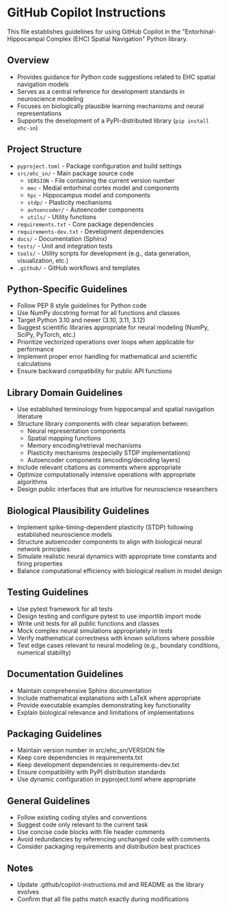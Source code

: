 # GitHub Copilot Instructions

This file establishes guidelines for using GitHub Copilot in the "Entorhinal-Hippocampal Complex (EHC) Spatial Navigation" Python library.

## Overview
- Provides guidance for Python code suggestions related to EHC spatial navigation models
- Serves as a central reference for development standards in neuroscience modeling
- Focuses on biologically plausible learning mechanisms and neural representations
- Supports the development of a PyPI-distributed library (`pip install ehc-sn`)

## Project Structure
- `pyproject.toml` - Package configuration and build settings
- `src/ehc_sn/` - Main package source code
  - `VERSION` - File containing the current version number
  - `mec` - Medial entorhinal cortex model and components
  - `hpc` - Hippocampus model and components
  - `stdp/` - Plasticity mechanisms
  - `autoencoder/` - Autoencoder components
  - `utils/` - Utility functions
- `requirements.txt` - Core package dependencies
- `requirements-dev.txt` - Development dependencies
- `docs/` - Documentation (Sphinx)
- `tests/` - Unit and integration tests
- `tools/` - Utility scripts for development (e.g., data generation, visualization, etc.)
- `.github/` - GitHub workflows and templates

## Python-Specific Guidelines
- Follow PEP 8 style guidelines for Python code
- Use NumPy docstring format for all functions and classes
- Target Python 3.10 and newer (3.10, 3.11, 3.12)
- Suggest scientific libraries appropriate for neural modeling (NumPy, SciPy, PyTorch, etc.)
- Prioritize vectorized operations over loops when applicable for performance
- Implement proper error handling for mathematical and scientific calculations
- Ensure backward compatibility for public API functions

## Library Domain Guidelines
- Use established terminology from hippocampal and spatial navigation literature
- Structure library components with clear separation between:
  - Neural representation components
  - Spatial mapping functions
  - Memory encoding/retrieval mechanisms
  - Plasticity mechanisms (especially STDP implementations)
  - Autoencoder components (encoding/decoding layers)
- Include relevant citations as comments where appropriate
- Optimize computationally intensive operations with appropriate algorithms
- Design public interfaces that are intuitive for neuroscience researchers

## Biological Plausibility Guidelines
- Implement spike-timing-dependent plasticity (STDP) following established neuroscience models
- Structure autoencoder components to align with biological neural network principles
- Simulate realistic neural dynamics with appropriate time constants and firing properties
- Balance computational efficiency with biological realism in model design

## Testing Guidelines
- Use pytest framework for all tests
- Design testing and configure pytest to use importlib import mode 
- Write unit tests for all public functions and classes
- Mock complex neural simulations appropriately in tests
- Verify mathematical correctness with known solutions where possible
- Test edge cases relevant to neural modeling (e.g., boundary conditions, numerical stability)

## Documentation Guidelines
- Maintain comprehensive Sphinx documentation
- Include mathematical explanations with LaTeX where appropriate
- Provide executable examples demonstrating key functionality
- Explain biological relevance and limitations of implementations

## Packaging Guidelines
- Maintain version number in src/ehc_sn/VERSION file
- Keep core dependencies in requirements.txt
- Keep development dependencies in requirements-dev.txt
- Ensure compatibility with PyPI distribution standards
- Use dynamic configuration in pyproject.toml where appropriate

## General Guidelines
- Follow existing coding styles and conventions
- Suggest code only relevant to the current task
- Use concise code blocks with file header comments
- Avoid redundancies by referencing unchanged code with comments
- Consider packaging requirements and distribution best practices

## Notes
- Update .github/copilot-instructions.md and README as the library evolves
- Confirm that all file paths match exactly during modifications
